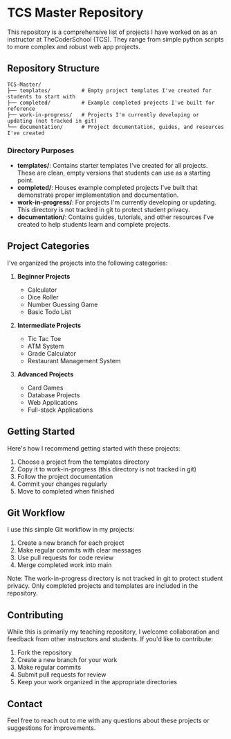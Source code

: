 # TCS Master Repository

This repository is a comprehensive list of projects I have worked on as an instructor at TheCoderSchool (TCS). They range from simple python scripts to more complex and robust web app projects.

## Repository Structure

```
TCS-Master/
├── templates/          # Empty project templates I've created for students to start with
├── completed/          # Example completed projects I've built for reference
├── work-in-progress/   # Projects I'm currently developing or updating (not tracked in git)
└── documentation/      # Project documentation, guides, and resources I've created
```

### Directory Purposes

- **templates/**: Contains starter templates I've created for all projects. These are clean, empty versions that students can use as a starting point.
- **completed/**: Houses example completed projects I've built that demonstrate proper implementation and documentation.
- **work-in-progress/**: For projects I'm currently developing or updating. This directory is not tracked in git to protect student privacy.
- **documentation/**: Contains guides, tutorials, and other resources I've created to help students learn and complete projects.

## Project Categories

I've organized the projects into the following categories:

1. **Beginner Projects**

   - Calculator
   - Dice Roller
   - Number Guessing Game
   - Basic Todo List

2. **Intermediate Projects**

   - Tic Tac Toe
   - ATM System
   - Grade Calculator
   - Restaurant Management System

3. **Advanced Projects**
   - Card Games
   - Database Projects
   - Web Applications
   - Full-stack Applications

## Getting Started

Here's how I recommend getting started with these projects:

1. Choose a project from the templates directory
2. Copy it to work-in-progress (this directory is not tracked in git)
3. Follow the project documentation
4. Commit your changes regularly
5. Move to completed when finished

## Git Workflow

I use this simple Git workflow in my projects:

1. Create a new branch for each project
2. Make regular commits with clear messages
3. Use pull requests for code review
4. Merge completed work into main

Note: The work-in-progress directory is not tracked in git to protect student privacy. Only completed projects and templates are included in the repository.

## Contributing

While this is primarily my teaching repository, I welcome collaboration and feedback from other instructors and students. If you'd like to contribute:

1. Fork the repository
2. Create a new branch for your work
3. Make regular commits
4. Submit pull requests for review
5. Keep your work organized in the appropriate directories

## Contact

Feel free to reach out to me with any questions about these projects or suggestions for improvements.
